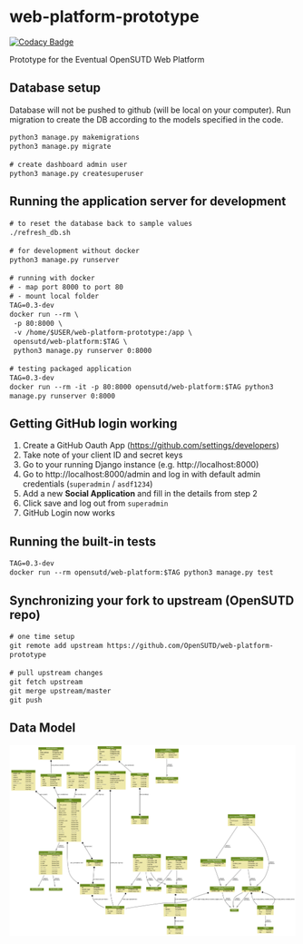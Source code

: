 # web-platform-prototype

[![Codacy Badge](https://api.codacy.com/project/badge/Grade/8b8aa4074fe34ca5b8331b2a64f81de0)](https://app.codacy.com/app/tlkh/web-platform-prototype?utm_source=github.com&utm_medium=referral&utm_content=OpenSUTD/web-platform-prototype&utm_campaign=Badge_Grade_Settings)

Prototype for the Eventual OpenSUTD Web Platform

## Database setup

Database will not be pushed to github (will be local on your computer). Run migration to create the DB according to the models specified in the code.

```
python3 manage.py makemigrations
python3 manage.py migrate

# create dashboard admin user
python3 manage.py createsuperuser
```

## Running the application server for development

```
# to reset the database back to sample values
./refresh_db.sh

# for development without docker
python3 manage.py runserver

# running with docker
# - map port 8000 to port 80
# - mount local folder
TAG=0.3-dev
docker run --rm \
 -p 80:8000 \
 -v /home/$USER/web-platform-prototype:/app \
 opensutd/web-platform:$TAG \
 python3 manage.py runserver 0:8000

# testing packaged application
TAG=0.3-dev
docker run --rm -it -p 80:8000 opensutd/web-platform:$TAG python3 manage.py runserver 0:8000
```

## Getting GitHub login working

1. Create a GitHub Oauth App (https://github.com/settings/developers)
2. Take note of your client ID and secret keys
3. Go to your running Django instance (e.g. http://localhost:8000)
4. Go to http://localhost:8000/admin and log in with default admin credentials (`superadmin` / `asdf1234`)
5. Add a new **Social Application** and fill in the details from step 2
6. Click save and log out from `superadmin`
7. GitHub Login now works

## Running the built-in tests

```
TAG=0.3-dev
docker run --rm opensutd/web-platform:$TAG python3 manage.py test
```

## Synchronizing your fork to upstream (OpenSUTD repo)

```
# one time setup
git remote add upstream https://github.com/OpenSUTD/web-platform-prototype

# pull upstream changes
git fetch upstream
git merge upstream/master
git push
```

## Data Model

![](models.png)